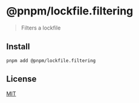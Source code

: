 # @pnpm/lockfile.filtering

> Filters a lockfile

## Install

```
pnpm add @pnpm/lockfile.filtering
```

## License

[MIT](LICENSE)
